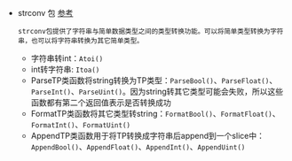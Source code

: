 - strconv 包 [参考](https://www.cnblogs.com/f-ck-need-u/p/9863915.html)

	`strconv包提供了字符串与简单数据类型之间的类型转换功能。可以将简单类型转换为字符串，也可以将字符串转换为其它简单类型。`
	- 字符串转int：`Atoi()`
	- int转字符串: `Itoa()`
	- ParseTP类函数将string转换为TP类型：`ParseBool()`、`ParseFloat()`、`ParseInt()`、`ParseUint()`。因为string转其它类型可能会失败，所以这些函数都有第二个返回值表示是否转换成功
	- FormatTP类函数将其它类型转string：`FormatBool()`、`FormatFloat()`、`FormatInt()`、`FormatUint()`
	- AppendTP类函数用于将TP转换成字符串后append到一个slice中：`AppendBool()`、`AppendFloat()`、`AppendInt()`、`AppendUint()`